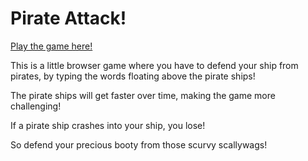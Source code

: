 # Pirate Attack!

[Play the game here!](https://htmlpreview.github.io/?https://github.com/averyinterestingusername/Pirate-Attack/blob/main/game.html)

This is a little browser game where you have to defend your ship from pirates, by typing the words floating above the pirate ships! 

The pirate ships will get faster over time, making the game more challenging!

If a pirate ship crashes into your ship, you lose!

So defend your precious booty from those scurvy scallywags!

